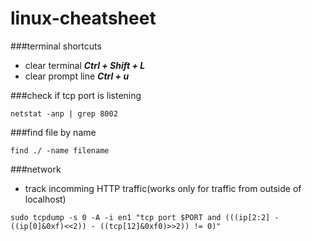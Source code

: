 # linux-cheatsheet

###terminal shortcuts
- clear terminal ___Ctrl + Shift + L___
- clear prompt line ___Ctrl + u___

###check if tcp port is listening
```
netstat -anp | grep 8002
```

###find file by name
```
find ./ -name filename
```

###network
- track incomming HTTP traffic(works only for traffic from outside of localhost)
```
sudo tcpdump -s 0 -A -i en1 "tcp port $PORT and (((ip[2:2] - ((ip[0]&0xf)<<2)) - ((tcp[12]&0xf0)>>2)) != 0)"
```
